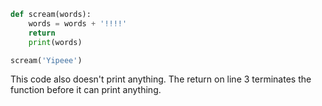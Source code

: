 ```python
def scream(words):
    words = words + '!!!!'
    return
    print(words)

scream('Yipeee')
```

This code also doesn't print anything. The return on line 3 terminates the function before it can print anything.